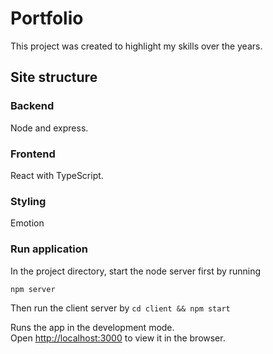 # Portfolio

This project was created to highlight my skills over the years.

## Site structure

### Backend

Node and express.

### Frontend

React with TypeScript.

### Styling

Emotion

### Run application

In the project directory, start the node server first by running

`npm server`

Then run the client server by
`cd client && npm start`

Runs the app in the development mode.\
Open [http://localhost:3000](http://localhost:3000) to view it in the browser.

